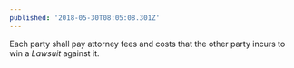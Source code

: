 ```yaml
---
published: '2018-05-30T08:05:08.301Z'
---
```


Each party shall pay attorney fees and costs that the other party incurs to win a _Lawsuit_ against it.
